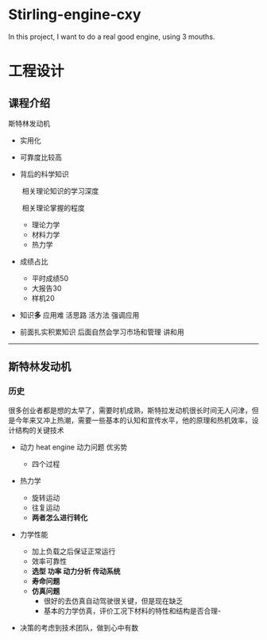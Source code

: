 # Stirling-engine-cxy
In this project, I want to do a real good engine, using 3 mouths.
# 工程设计

## 课程介绍

斯特林发动机

- 实用化

- 可靠度比较高

- 背后的科学知识

  ​	相关理论知识的学习深度

  ​	相关理论掌握的程度

  - 理论力学
  - 材料力学
  - 热力学

- 成绩占比
  - 平时成绩50
  - 大报告30
  - 样机20
- 知识**多**  应用难  活思路  活方法 强调应用
- 前面扎实积累知识  后面自然会学习市场和管理  讲和用

---

## 斯特林发动机

### 历史

很多创业者都是想的太早了，需要时机成熟，斯特拉发动机很长时间无人问津，但是今年来又冲上热潮，需要一些基本的认知和宣传水平，他的原理和热机效率，设计结构的关键技术

- 动力 heat engine 动力问题  优劣势
  - 四个过程
- 热力学  
  - 旋转运动
  - 往复运动
  - **两者怎么进行转化**
- 力学性能
  - 加上负载之后保证正常运行
  - 效率可靠性
  - **选型 功率 动力分析  传动系统**
  - **寿命问题**
  - **仿真问题**  
    - 很好的去仿真自动驾驶很关键，但是现在缺乏
    - 基本的力学仿真，评价工况下材料的特性和结构是否合理- 

- 决策的考虑到技术团队，做到心中有数
